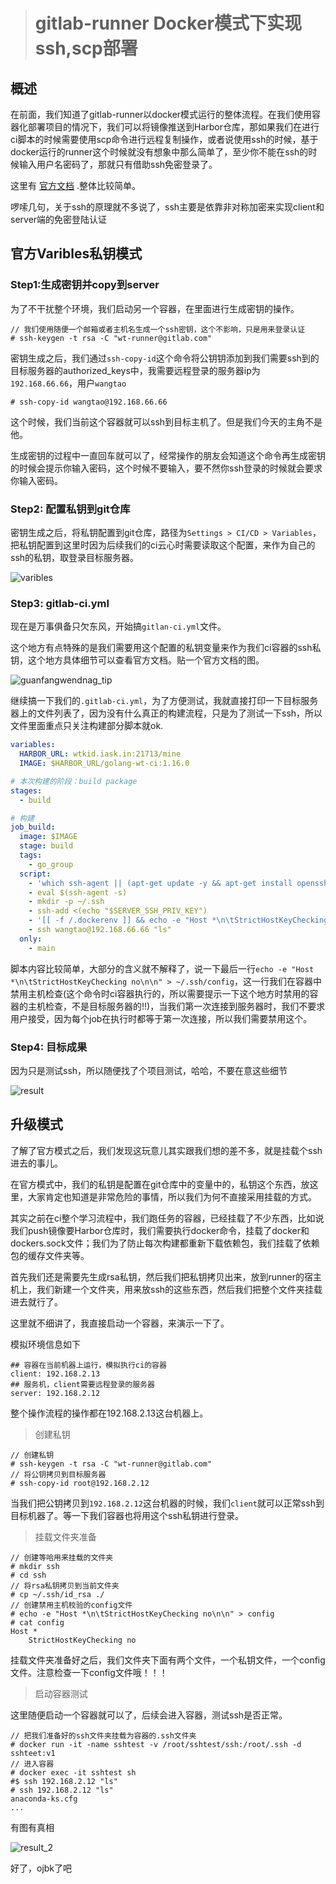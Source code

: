 > # gitlab-runner Docker模式下实现ssh,scp部署

## 概述

在前面，我们知道了gitlab-runner以docker模式运行的整体流程。在我们使用容器化部署项目的情况下，我们可以将镜像推送到Harbor仓库，那如果我们在进行ci脚本的时候需要使用scp命令进行远程复制操作，或者说使用ssh的时候，基于docker运行的runner这个时候就没有想象中那么简单了，至少你不能在ssh的时候输入用户名密码了，那就只有借助ssh免密登录了。

这里有 [官方文档](https://docs.gitlab.com/ee/ci/examples/deployment/composer-npm-deploy.html) .整体比较简单。

啰嗦几句，关于ssh的原理就不多说了，ssh主要是依靠非对称加密来实现client和server端的免密登陆认证

## 官方Varibles私钥模式

### Step1:生成密钥并copy到server

为了不干扰整个环境，我们启动另一个容器，在里面进行生成密钥的操作。

```shell
// 我们使用随便一个邮箱或者主机名生成一个ssh密钥，这个不影响，只是用来登录认证
# ssh-keygen -t rsa -C "wt-runner@gitlab.com"
```

密钥生成之后，我们通过`ssh-copy-id`这个命令将公钥钥添加到我们需要ssh到的目标服务器的authorized_keys中，我需要远程登录的服务器ip为`192.168.66.66`，用户`wangtao`

```shell
# ssh-copy-id wangtao@192.168.66.66
```

这个时候，我们当前这个容器就可以ssh到目标主机了。但是我们今天的主角不是他。

生成密钥的过程中一直回车就可以了，经常操作的朋友会知道这个命令再生成密钥的时候会提示你输入密码，这个时候不要输入，要不然你ssh登录的时候就会要求你输入密码。

### Step2: 配置私钥到git仓库

密钥生成之后，将私钥配置到git仓库，路径为`Settings > CI/CD > Variables`，把私钥配置到这里时因为后续我们的ci云心时需要读取这个配置，来作为自己的ssh的私钥，取登录目标服务器。

![varibles](varibles.png)

### Step3: gitlab-ci.yml

现在是万事俱备只欠东风，开始搞`gitlan-ci.yml`文件。

这个地方有点特殊的是我们需要用这个配置的私钥变量来作为我们ci容器的ssh私钥，这个地方具体细节可以查看官方文档。贴一个官方文档的图。

![guanfangwendnag_tip](guanfangwendnag_tip.jpg)

继续搞一下我们的`.gitlab-ci.yml`，为了方便测试，我就直接打印一下目标服务器上的文件列表了，因为没有什么真正的构建流程，只是为了测试一下ssh，所以文件里面重点只关注构建部分脚本就ok.

```yaml
variables:
  HARBOR_URL: wtkid.iask.in:21713/mine
  IMAGE: $HARBOR_URL/golang-wt-ci:1.16.0

# 本次构建的阶段：build package
stages:
  - build

# 构建
job_build:
  image: $IMAGE
  stage: build
  tags:
    - go_group
  script:
    - 'which ssh-agent || (apt-get update -y && apt-get install openssh-client -y)'
    - eval $(ssh-agent -s)
    - mkdir -p ~/.ssh
    - ssh-add <(echo "$SERVER_SSH_PRIV_KEY")
    - '[[ -f /.dockerenv ]] && echo -e "Host *\n\tStrictHostKeyChecking no\n\n" > ~/.ssh/config'
    - ssh wangtao@192.168.66.66 "ls"
  only:
    - main
```

脚本内容比较简单，大部分的含义就不解释了，说一下最后一行`echo -e "Host *\n\tStrictHostKeyChecking no\n\n" > ~/.ssh/config`，这一行我们在容器中禁用主机检查(这个命令时ci容器执行的，所以需要提示一下这个地方时禁用的容器的主机检查，不是目标服务器的!!)，当我们第一次连接到服务器时，我们不要求用户接受，因为每个job在执行时都等于第一次连接，所以我们需要禁用这个。

### Step4: 目标成果

因为只是测试ssh，所以随便找了个项目测试，哈哈，不要在意这些细节

![result](result.png)

## 升级模式

了解了官方模式之后，我们发现这玩意儿其实跟我们想的差不多，就是挂载个ssh进去的事儿。

在官方模式中，我们的私钥是配置在git仓库中的变量中的，私钥这个东西，放这里，大家肯定也知道是非常危险的事情，所以我们为何不直接采用挂载的方式。

其实之前在ci整个学习流程中，我们跑任务的容器，已经挂载了不少东西，比如说我们push镜像要Harbor仓库时，我们需要执行docker命令，挂载了docker和dockers.sock文件；我们为了防止每次构建都重新下载依赖包，我们挂载了依赖包的缓存文件夹等。

首先我们还是需要先生成rsa私钥，然后我们把私钥拷贝出来，放到runner的宿主机上，我们新建一个文件夹，用来放ssh的这些东西，然后我们把整个文件夹挂载进去就行了。

这里就不细讲了，我直接启动一个容器，来演示一下了。

模拟环境信息如下

```
## 容器在当前机器上运行，模拟执行ci的容器
client: 192.168.2.13
## 服务机，client需要远程登录的服务器
server: 192.168.2.12
```

整个操作流程的操作都在192.168.2.13这台机器上。

> 创建私钥

```shell
// 创建私钥
# ssh-keygen -t rsa -C "wt-runner@gitlab.com"
// 将公钥拷贝到目标服务器
# ssh-copy-id root@192.168.2.12
```

当我们把公钥拷贝到`192.168.2.12`这台机器的时候，我们`client`就可以正常ssh到目标机器了。等一下我们容器也将用这个ssh私钥进行登录。

> 挂载文件夹准备

```shell
// 创建等哈用来挂载的文件夹
# mkdir ssh
# cd ssh
// 将rsa私钥拷贝到当前文件夹
# cp ~/.ssh/id_rsa ./
// 创建禁用主机校验的config文件
# echo -e "Host *\n\tStrictHostKeyChecking no\n\n" > config
# cat config
Host *
	StrictHostKeyChecking no

```

挂载文件夹准备好之后，我们文件夹下面有两个文件，一个私钥文件，一个config文件。注意检查一下config文件哦！！！

> 启动容器测试

这里随便启动一个容器就可以了，后续会进入容器，测试ssh是否正常。

```shell
// 把我们准备好的ssh文件夹挂载为容器的.ssh文件夹
# docker run -it -name sshtest -v /root/sshtest/ssh:/root/.ssh -d sshteet:v1
// 进入容器
# docker exec -it sshtest sh
#$ ssh 192.168.2.12 "ls"
# ssh 192.168.2.12 "ls"
anaconda-ks.cfg
...
```

有图有真相

![result_2](result_2.png)

好了，ojbk了吧